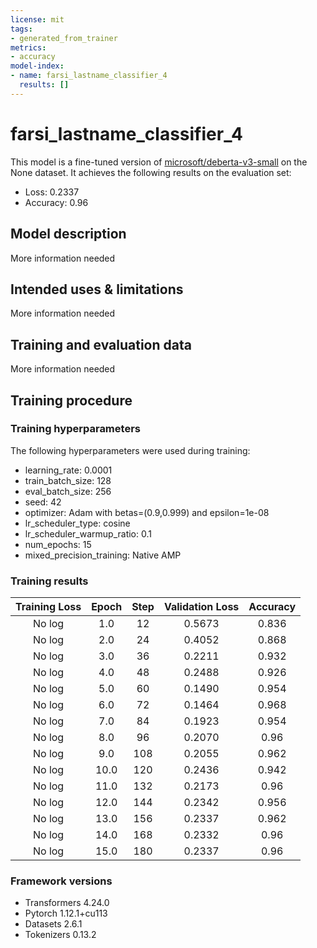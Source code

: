 ```yaml
---
license: mit
tags:
- generated_from_trainer
metrics:
- accuracy
model-index:
- name: farsi_lastname_classifier_4
  results: []
---
```


<!-- This model card has been generated automatically according to the information the Trainer had access to. You
should probably proofread and complete it, then remove this comment. -->

# farsi_lastname_classifier_4

This model is a fine-tuned version of [microsoft/deberta-v3-small](https://huggingface.co/microsoft/deberta-v3-small) on the None dataset.
It achieves the following results on the evaluation set:
- Loss: 0.2337
- Accuracy: 0.96

## Model description

More information needed

## Intended uses & limitations

More information needed

## Training and evaluation data

More information needed

## Training procedure

### Training hyperparameters

The following hyperparameters were used during training:
- learning_rate: 0.0001
- train_batch_size: 128
- eval_batch_size: 256
- seed: 42
- optimizer: Adam with betas=(0.9,0.999) and epsilon=1e-08
- lr_scheduler_type: cosine
- lr_scheduler_warmup_ratio: 0.1
- num_epochs: 15
- mixed_precision_training: Native AMP

### Training results

| Training Loss | Epoch | Step | Validation Loss | Accuracy |
|:-------------:|:-----:|:----:|:---------------:|:--------:|
| No log        | 1.0   | 12   | 0.5673          | 0.836    |
| No log        | 2.0   | 24   | 0.4052          | 0.868    |
| No log        | 3.0   | 36   | 0.2211          | 0.932    |
| No log        | 4.0   | 48   | 0.2488          | 0.926    |
| No log        | 5.0   | 60   | 0.1490          | 0.954    |
| No log        | 6.0   | 72   | 0.1464          | 0.968    |
| No log        | 7.0   | 84   | 0.1923          | 0.954    |
| No log        | 8.0   | 96   | 0.2070          | 0.96     |
| No log        | 9.0   | 108  | 0.2055          | 0.962    |
| No log        | 10.0  | 120  | 0.2436          | 0.942    |
| No log        | 11.0  | 132  | 0.2173          | 0.96     |
| No log        | 12.0  | 144  | 0.2342          | 0.956    |
| No log        | 13.0  | 156  | 0.2337          | 0.962    |
| No log        | 14.0  | 168  | 0.2332          | 0.96     |
| No log        | 15.0  | 180  | 0.2337          | 0.96     |


### Framework versions

- Transformers 4.24.0
- Pytorch 1.12.1+cu113
- Datasets 2.6.1
- Tokenizers 0.13.2
